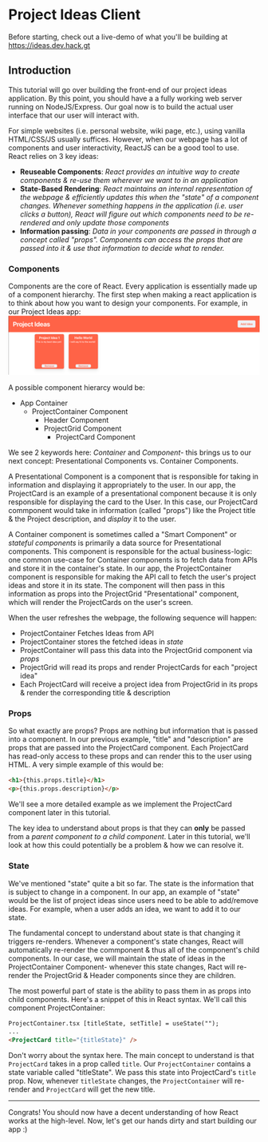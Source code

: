 # Project Ideas Client

Before starting, check out a live-demo of what you'll be building at https://ideas.dev.hack.gt

## Introduction

This tutorial will go over building the front-end of our project ideas application. By this point, you should have a a fully working web server running on NodeJS/Express. Our goal now is to build the actual user interface that our user will interact with.

For simple websites (i.e. personal website, wiki page, etc.), using vanilla HTML/CSS/JS usually suffices. However, when our webpage has a lot of components and user interactivity, ReactJS can be a good tool to use. React relies on 3 key ideas:

- **Reuseable Components**: _React provides an intuitive way to create components & re-use them wherever we want to in an application_
- **State-Based Rendering**: _React maintains an internal representation of the webpage & efficiently updates this when the "state" of a component changes. Whenever something happens in the application (i.e. user clicks a button), React will figure out which components need to be re-rendered and only update those components_
- **Information passing**: _Data in your components are passed in through a concept called "props". Components can access the props that are passed into it & use that information to decide what to render._

### Components

Components are the core of React. Every application is essentially made up of a component hierarchy. The first step when making a react application is to think about how you want to design your components. For example, in our Project Ideas app: ![Components](tutorial/components.png)

A possible component hierarcy would be:

- App Container
  - ProjectContainer Component
    - Header Component
    - ProjectGrid Component
      - ProjectCard Component

We see 2 keywords here: _Container_ and _Component_- this brings us to our next concept: Presentational Components vs. Container Components.

A Presentational Component is a component that is responsible for taking in information and displaying it appropriately to the user. In our app, the ProjectCard is an example of a presentational component because it is only responsible for displaying the card to the User. In this case, our ProjectCard commponent would take in information (called "props") like the Project title & the Project description, and _display_ it to the user.

A Container component is sometimes called a "Smart Component" or _stateful components_ is primarily a data source for Presentational components. This component is responsible for the actual business-logic: one common use-case for Container components is to fetch data from APIs and store it in the container's state. In our app, the ProjectContainer component is responsible for making the API call to fetch the user's project ideas and store it in its state. The component will then pass in this information as props into the ProjectGrid "Presentational" component, which will render the ProjectCards on the user's screen.

When the user refreshes the webpage, the following sequence will happen:

- ProjectContainer Fetches Ideas from API
- ProjectContainer stores the fetched ideas in _state_
- ProjectContainer will pass this data into the ProjectGrid component via _props_
- ProjectGrid will read its props and render ProjectCards for each "project idea"
- Each ProjectCard will receive a project idea from ProjectGrid in its props & render the corresponding title & description

### Props

So what exactly are props? Props are nothing but information that is passed into a component. In our previous example, "title" and "description" are props that are passed into the ProjectCard component. Each ProjectCard has read-only access to these props and can render this to the user using HTML. A very simple example of this would be:

```html
<h1>{this.props.title}</h1>
<p>{this.props.description}</p>
```

We'll see a more detailed example as we implement the ProjectCard component later in this tutorial.

The key idea to understand about props is that they can **only** be passed from a _parent component to a child component_. Later in this tutorial, we'll look at how this could potentially be a problem & how we can resolve it.

### State

We've mentioned "state" quite a bit so far. The state is the information that is subject to change in a component. In our app, an example of "state" would be the list of project ideas since users need to be able to add/remove ideas. For example, when a user adds an idea, we want to add it to our state.

The fundamental concept to understand about state is that changing it triggers re-renders. Whenever a component's state changes, React will automatically re-render the commponent & thus all of the component's child components. In our case, we will maintain the state of ideas in the ProjectContainer Component- whenever this state changes, Ract will re-render the ProjectGrid & Header components since they are children.

The most powerful part of state is the ability to pass them in as props into child components. Here's a snippet of this in React syntax. We'll call this component ProjectContainer:

```html
ProjectContainer.tsx [titleState, setTitle] = useState(""); 
...
<ProjectCard title="{titleState}" />
```

Don't worry about the syntax here. The main concept to understand is that `ProjectCard` takes in a prop called `title`. Our `ProjectContainer` contains a state variable called "titleState". We pass this state into ProjectCard's `title` prop. Now, whenever `titleState` changes, the `ProjectContainer` will re-render and `ProjectCard` will get the new title.

---

Congrats! You should now have a decent understanding of how React works at the high-level. Now, let's get our hands dirty and start building our app :)
